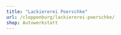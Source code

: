 ```yaml
---
title: "Lackiererei Poerschke"
url: /cloppenburg/lackiererei-poerschke/
shop: Autowerkstatt
---
```

